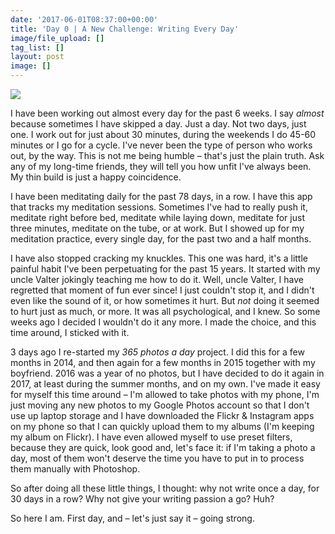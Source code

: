 ```yaml
---
date: '2017-06-01T08:37:00+00:00'
title: 'Day 0 | A New Challenge: Writing Every Day'
image/file_upload: []
tag_list: []
layout: post
image: []
---
```



![](/uploads/2017/06/01/thought-catalog-214785.jpg)

I have been working out almost every day for the past 6 weeks. I say *almost* because sometimes I have skipped a day. Just a day. Not two days, just one. I work out for just about 30 minutes, during the weekends I do 45-60 minutes or I go for a cycle. I've never been the type of person who works out, by the way. This is not me being humble – that's just the plain truth. Ask any of my long-time friends, they will tell you how unfit I've always been. My thin build is just a happy coincidence.

I have been meditating daily for the past 78 days, in a row. I have this app that tracks my meditation sessions. Sometimes I've had to really push it, meditate right before bed, meditate while laying down, meditate for just three minutes, meditate on the tube, or at work. But I showed up for my meditation practice, every single day, for the past two and a half months.

I have also stopped cracking my knuckles. This one was hard, it's a little painful habit I've been perpetuating for the past 15 years. It started with my uncle Valter jokingly teaching me how to do it. Well, uncle Valter, I have regretted that moment of fun ever since! I just couldn't stop it, and I didn't even like the sound of it, or how sometimes it hurt. But *not* doing it seemed to hurt just as much, or more. It was all psychological, and I knew. So some weeks ago I decided I wouldn't do it any more. I made the choice, and this time around, I sticked with it.

3 days ago I re-started my *365 photos a day* project. I did this for a few months in 2014, and then again for a few months in 2015 together with my boyfriend. 2016 was a year of no photos, but I have decided to do it again in 2017, at least during the summer months, and on my own. I've made it easy for myself this time around – I'm allowed to take photos with my phone, I'm just moving any new photos to my Google Photos account so that I don't use up laptop storage and I have downloaded the Flickr & Instagram apps on my phone so that I can quickly upload them to my albums (I'm keeping my album on Flickr). I have even allowed myself to use preset filters, because they are quick, look good and, let's face it: if I'm taking a photo a day, most of them won't deserve the time you have to put in to process them manually with Photoshop.

So after doing all these little things, I thought: why not write once a day, for 30 days in a row? Why not give your writing passion a go? Huh?

So here I am. First day, and – let's just say it – going strong.

